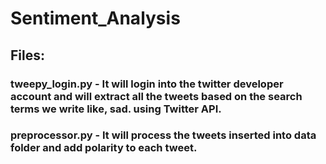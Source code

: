 # Sentiment_Analysis

## Files:
### tweepy_login.py - It will login into the twitter developer account and will extract all the tweets based on the search terms we write like, sad. using Twitter API.
### preprocessor.py - It will process the tweets inserted into data folder and add polarity to each tweet.
